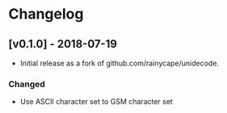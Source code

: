 # Changelog

## [v0.1.0] - 2018-07-19

- Initial release as a fork of github.com/rainycape/unidecode.

### Changed
- Use ASCII character set to GSM character set
